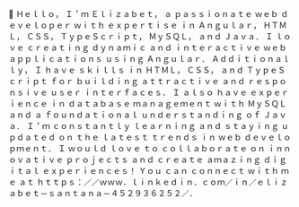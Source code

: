 👋 Ｈｅｌｌｏ， Ｉ＇ｍ Ｅｌｉｚａｂｅｔ， ａ ｐａｓｓｉｏｎａｔｅ ｗｅｂ ｄｅｖｅｌｏｐｅｒ ｗｉｔｈ ｅｘｐｅｒｔｉｓｅ ｉｎ Ａｎｇｕｌａｒ， ＨＴＭＬ， ＣＳＳ， ＴｙｐｅＳｃｒｉｐｔ， ＭｙＳＱＬ， ａｎｄ Ｊａｖａ． Ｉ ｌｏｖｅ ｃｒｅａｔｉｎｇ ｄｙｎａｍｉｃ ａｎｄ ｉｎｔｅｒａｃｔｉｖｅ ｗｅｂ ａｐｐｌｉｃａｔｉｏｎｓ ｕｓｉｎｇ Ａｎｇｕｌａｒ． Ａｄｄｉｔｉｏｎａｌｌｙ， Ｉ ｈａｖｅ ｓｋｉｌｌｓ ｉｎ ＨＴＭＬ， ＣＳＳ， ａｎｄ ＴｙｐｅＳｃｒｉｐｔ ｆｏｒ ｂｕｉｌｄｉｎｇ ａｔｔｒａｃｔｉｖｅ ａｎｄ ｒｅｓｐｏｎｓｉｖｅ ｕｓｅｒ ｉｎｔｅｒｆａｃｅｓ． Ｉ ａｌｓｏ ｈａｖｅ ｅｘｐｅｒｉｅｎｃｅ ｉｎ ｄａｔａｂａｓｅ ｍａｎａｇｅｍｅｎｔ ｗｉｔｈ ＭｙＳＱＬ ａｎｄ ａ ｆｏｕｎｄａｔｉｏｎａｌ ｕｎｄｅｒｓｔａｎｄｉｎｇ ｏｆ Ｊａｖａ． Ｉ＇ｍ ｃｏｎｓｔａｎｔｌｙ ｌｅａｒｎｉｎｇ ａｎｄ ｓｔａｙｉｎｇ ｕｐｄａｔｅｄ ｏｎ ｔｈｅ ｌａｔｅｓｔ ｔｒｅｎｄｓ ｉｎ ｗｅｂ ｄｅｖｅｌｏｐｍｅｎｔ． Ｉ ｗｏｕｌｄ ｌｏｖｅ ｔｏ ｃｏｌｌａｂｏｒａｔｅ ｏｎ ｉｎｎｏｖａｔｉｖｅ ｐｒｏｊｅｃｔｓ ａｎｄ ｃｒｅａｔｅ ａｍａｚｉｎｇ ｄｉｇｉｔａｌ ｅｘｐｅｒｉｅｎｃｅｓ！ Ｙｏｕ ｃａｎ ｃｏｎｎｅｃｔ ｗｉｔｈ ｍｅ ａｔ ｈｔｔｐｓ：／／ｗｗｗ．ｌｉｎｋｅｄｉｎ．ｃｏｍ／ｉｎ／ｅｌｉｚａｂｅｔ－ｓａｎｔａｎａ－４５２９３６２５２／．
